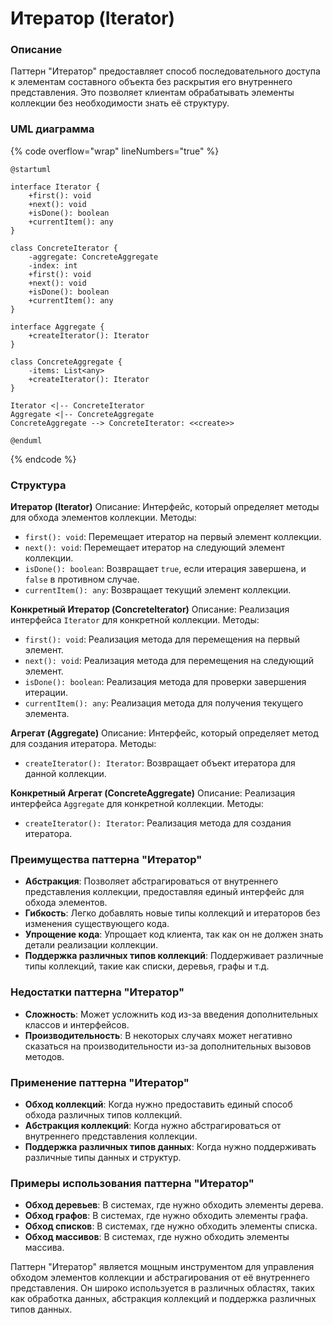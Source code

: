 # Итератор (Iterator)

### **Описание**

Паттерн "Итератор" предоставляет способ последовательного доступа к элементам составного объекта без раскрытия его внутреннего представления. Это позволяет клиентам обрабатывать элементы коллекции без необходимости знать её структуру.

### UML диаграмма

{% code overflow="wrap" lineNumbers="true" %}
```plant-uml
@startuml

interface Iterator {
    +first(): void
    +next(): void
    +isDone(): boolean
    +currentItem(): any
}

class ConcreteIterator {
    -aggregate: ConcreteAggregate
    -index: int
    +first(): void
    +next(): void
    +isDone(): boolean
    +currentItem(): any
}

interface Aggregate {
    +createIterator(): Iterator
}

class ConcreteAggregate {
    -items: List<any>
    +createIterator(): Iterator
}

Iterator <|-- ConcreteIterator
Aggregate <|-- ConcreteAggregate
ConcreteAggregate --> ConcreteIterator: <<create>>

@enduml
```
{% endcode %}

### **Структура**

**Итератор (Iterator)** Описание: Интерфейс, который определяет методы для обхода элементов коллекции. Методы:

* `first(): void`: Перемещает итератор на первый элемент коллекции.
* `next(): void`: Перемещает итератор на следующий элемент коллекции.
* `isDone(): boolean`: Возвращает `true`, если итерация завершена, и `false` в противном случае.
* `currentItem(): any`: Возвращает текущий элемент коллекции.

**Конкретный Итератор (ConcreteIterator)** Описание: Реализация интерфейса `Iterator` для конкретной коллекции. Методы:

* `first(): void`: Реализация метода для перемещения на первый элемент.
* `next(): void`: Реализация метода для перемещения на следующий элемент.
* `isDone(): boolean`: Реализация метода для проверки завершения итерации.
* `currentItem(): any`: Реализация метода для получения текущего элемента.

**Агрегат (Aggregate)** Описание: Интерфейс, который определяет метод для создания итератора. Методы:

* `createIterator(): Iterator`: Возвращает объект итератора для данной коллекции.

**Конкретный Агрегат (ConcreteAggregate)** Описание: Реализация интерфейса `Aggregate` для конкретной коллекции. Методы:

* `createIterator(): Iterator`: Реализация метода для создания итератора.

### **Преимущества паттерна "Итератор"**

* **Абстракция**: Позволяет абстрагироваться от внутреннего представления коллекции, предоставляя единый интерфейс для обхода элементов.
* **Гибкость**: Легко добавлять новые типы коллекций и итераторов без изменения существующего кода.
* **Упрощение кода**: Упрощает код клиента, так как он не должен знать детали реализации коллекции.
* **Поддержка различных типов коллекций**: Поддерживает различные типы коллекций, такие как списки, деревья, графы и т.д.

### **Недостатки паттерна "Итератор"**

* **Сложность**: Может усложнить код из-за введения дополнительных классов и интерфейсов.
* **Производительность**: В некоторых случаях может негативно сказаться на производительности из-за дополнительных вызовов методов.

### **Применение паттерна "Итератор"**

* **Обход коллекций**: Когда нужно предоставить единый способ обхода различных типов коллекций.
* **Абстракция коллекций**: Когда нужно абстрагироваться от внутреннего представления коллекции.
* **Поддержка различных типов данных**: Когда нужно поддерживать различные типы данных и структур.

### **Примеры использования паттерна "Итератор"**

* **Обход деревьев**: В системах, где нужно обходить элементы дерева.
* **Обход графов**: В системах, где нужно обходить элементы графа.
* **Обход списков**: В системах, где нужно обходить элементы списка.
* **Обход массивов**: В системах, где нужно обходить элементы массива.

Паттерн "Итератор" является мощным инструментом для управления обходом элементов коллекции и абстрагирования от её внутреннего представления. Он широко используется в различных областях, таких как обработка данных, абстракция коллекций и поддержка различных типов данных.
